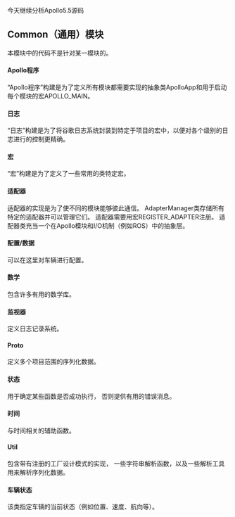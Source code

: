 今天继续分析Apollo5.5源码

## Common（通用）模块

本模块中的代码不是针对某一模块的。

#### Apollo程序

“Apollo程序”构建是为了定义所有模块都需要实现的抽象类ApolloApp和用于启动每个模块的宏APOLLO_MAIN。

#### 日志

“日志”构建是为了将谷歌日志系统封装到特定于项目的宏中，以便对各个级别的日志进行的控制更精确。

#### 宏

“宏”构建是为了定义了一些常用的类特定宏。

#### 适配器

适配器的实现是为了使不同的模块能够彼此通信。
AdapterManager类存储所有特定的适配器并可以管理它们。
适配器需要用宏REGISTER_ADAPTER注册。
适配器类充当一个在Apollo模块和I/O机制（例如ROS）中的抽象层。

#### 配置/数据

可以在这里对车辆进行配置。

#### 数学

包含许多有用的数学库。

#### 监视器

定义日志记录系统。

#### Proto

定义多个项目范围的序列化数据。

#### 状态

用于确定某些函数是否成功执行，
否则提供有用的错误消息。

#### 时间

与时间相关的辅助函数。

#### Util

包含带有注册的工厂设计模式的实现，
一些字符串解析函数，以及一些解析工具用来解析序列化数据。

#### 车辆状态

该类指定车辆的当前状态（例如位置、速度、航向等）。



